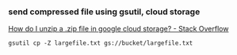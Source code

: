 ### send compressed file using gsutil, cloud storage


[How do I unzip a .zip file in google cloud storage? - Stack Overflow](https://stackoverflow.com/questions/49541026/how-do-i-unzip-a-zip-file-in-google-cloud-storage "How do I unzip a .zip file in google cloud storage? - Stack Overflow")




```shell
gsutil cp -Z largefile.txt gs://bucket/largefile.txt

```
